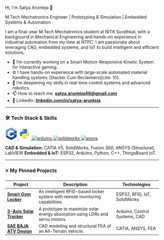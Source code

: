 Hi, I'm Satya Arunteja 👋

M.Tech Mechatronics Engineer | Prototyping & Simulation | Embedded Systems & Automation 

I am a final-year M.Tech Mechatronics student at NITK Surathkal, with a background in Mechanical Engineering and hands-on experience in industrial automation from my time at NTPC. I am passionate about leveraging CAD, embedded systems, and IoT to build intelligent and efficient solutions.

* 🔭 I’m currently working on a Smart Motion-Responsive Kinetic System for interactive gaming. 
* ⚙️ I have hands-on experience with large-scale automated material handling systems (Stacker Cum Reclaimers)[cite: 10].
* 🌱 I’m deepening my skills in real-time control systems and advanced robotics.
* 📫 How to reach me: **satya.arunteja48@gmail.com** 
* 🔗 LinkedIn: **[linkedin.com/in/satya-arunteja](https://www.linkedin.com/in/satya-arunteja/)** 

---

### 🛠️ Tech Stack & Skills

<p align="left">
  <a href="https://www.cplusplus.com/" target="_blank" rel="noreferrer"> 
    <img src="https://raw.githubusercontent.com/devicons/devicon/master/icons/cplusplus/cplusplus-original.svg" alt="cplusplus" width="40" height="40"/> 
  </a>
  <a href="https://www.python.org" target="_blank" rel="noreferrer"> 
    <img src="https://raw.githubusercontent.com/devicons/devicon/master/icons/python/python-original.svg" alt="python" width="40" height="40"/> 
  </a>
  <a href="https://www.arduino.cc/" target="_blank" rel="noreferrer"> 
    <img src="https://cdn.worldvectorlogo.com/logos/arduino-1.svg" alt="arduino" width="40" height="40"/> 
  </a>
  <a href="https://www.solidworks.com/" target="_blank" rel="noreferrer"> 
    <img src="https://upload.wikimedia.org/wikipedia/en/thumb/d/d2/SolidWorks_Logo.svg/150px-SolidWorks_Logo.svg.png" alt="solidworks" width="130" height="100"/> 
  </a>
  <a href="https://www.ansys.com/" target="_blank" rel="noreferrer"> 
    <img src="https://sphinxdocs.ansys.com/version/stable/_static/ansys_logo_transparent_white.png" alt="ansys" width="90" height="25"/> 
  </a>
</p>

**CAD & Simulation:** CATIA V5, SolidWorks, Fusion 360, ANSYS (Structural), LabVIEW 
**Embedded & IoT:** ESP32, Arduino, Python, C++, ThingsBoard IoT.

---

### ⭐ My Pinned Projects



| Project | Description | Technologies |
|---|---|---|
| **[Smart Gym Locker](link-to-repo)** | An intelligent RFID-based locker system with remote monitoring capabilities. | ESP32, RFID, IoT, SolidWorks |
| **[3-Axis Solar Tracker](link-to-repo)** | A prototype to maximize solar energy absorption using LDRs and servo motors. | Arduino, Control Systems, CAD |
| **[SAE BAJA ATV Design](link-to-repo)** | CAD modeling and structural FEA of an All-Terrain Vehicle. | CATIA, ANSYS, FEA |
